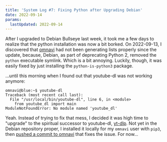 ```yaml
---
title: 'System Log #7: Fixing Python after Upgrading Debian'
date: 2022-09-14
params:
  lastUpdated: 2022-09-14
---
```


After I upgraded to Debian Bullseye last week, it took me a few days to
realize that the python installation was now a bit borked. On
2022-09-13, I discovered that [omnavi](https://sr.ht/~smlavine/omnavi)
had not been generating lists properly since the update, because,
Debian, as part of deprecating Python 2, removed the `python` executable
symlink. Which is a bit annoying. Luckily, though, it was easily fixed
by just installing the `python-is-python3` package.

...until this morning when I found out that youtube-dl was not working
anymore:

```
omnavi@blue:~$ youtube-dl
Traceback (most recent call last):
  File "/usr/local/bin/youtube-dl", line 6, in <module>
    from youtube_dl import main
ModuleNotFoundError: No module named 'youtube_dl'
```

Yeah. Instead of trying to fix that mess, I decided it was high time to
"upgrade" to the spiritual successor to youtube-dl,
[yt-dlp](https://yt-dlp.org). Not yet in the Debian repository proper, I
installed it locally for my `omnavi` user with `pip3`, then [pushed a
commit to omnavi][commit] that fixes the issue. For now...

[commit]: https://git.sr.ht/~smlavine/omnavi/commit/dcc1b25
